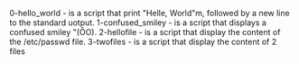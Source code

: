 0-hello_world - is a script that print "Helle, World"m, followed by a new line to the standard uotput.
1-confused_smiley - is a script that displays a confused smiley "(ÔO).
2-hellofile - is a script that display the content of the /etc/passwd file.
3-twofiles - is a script that display the content of 2 files
